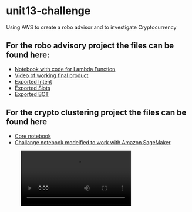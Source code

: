 # unit13-challenge
Using AWS to create a robo advisor and to investigate Cryptocurrency

## For the robo advisory project the files can be found here:
* [Notebook with code for Lambda Function](RoboAdvisor/lambda_function.py)
* [Video of working final product](RoboAdvisor/BotTest.mp4)
* [Exported Intent](RoboAdvisor/RecommendPortfolio_4_dccb42eb-179c-4c7d-b54e-dfaae69ef116_Intent_LEX_V1.zip)
* [Exported Slots](RoboAdvisor/riskLevel_1_26e68b29-52cc-417c-be05-7b431d2c91d7_SlotType_LEX_V1.zip)
* [Exported BOT](RoboAdvisor/RoboAdvisor_1_a043a385-6d90-4a2f-b6e3-b22d47e4edec_Bot_LEX_V1.zip)

## For the crypto clustering project the files can be found here
* [Core notebook](ClusteringCrypto/crypto_clustering.IPYNB)
* [Challange notebook modeified to work with Amazon SageMaker](ClusteringCrypto/crypto_clustering_sm.IPYNB)

<figure class="video_container">
  <video controls="true" allowfullscreen="true" >
    <source type="video/mp4" src="RoboAdvisor/BotTest.mp4"></source>
  </video>
</figure>
